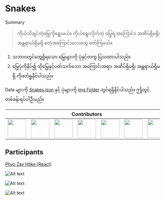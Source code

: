 # Snakes
Summary
>ကိုယ်သိချင်တဲ့မြွေကိုရွေးမယ်။ ကိုယ်ရွေးလိုက်တဲ့ မြွေရဲ့အကြောင်း၊ အဆိပ်ရှိမရှိ၊ အန္တရာယ်ရှိမရှိ စတဲ့အကြောင်းလေးတွေ ဖတ်ကြမယ်။

1. သဘာဝတွင်တွေ့ရှိရသော မြွေများကို ပုံနှင့်တကွ ပြသထားပါသည်။
2. မြွေပုံကိုနှိပ်၍ ထိုမြွေနှင့်ပတ်သက်သော အကြောင်းအရာ၊ အဆိပ်ရှိမရှိ၊ အန္တရာယ်ရှိမရှိ ကိုဖတ်ရှုနိုင်ပါသည်။

Data များကို [Snakes.json](https://github.com/sannlynnhtun-coding/Snakes/blob/main/Snakes.json) နှင့် ပုံများကို [img Folder](https://github.com/sannlynnhtun-coding/Snakes/tree/main/img) တွင်ရရှိနိုင်ပါသည်။ ဤတွင်တစ်ခန်းရပ်ပါဦးမည်။
<table>
 <thead>
  <tr>
   <th colspan="11">Contributors</th>
  </tr>
 </thead>
    <tbody>
        <tr>
            <td><a href="https://github.com/sannlynnhtun-coding"><img src="https://github.com/sannlynnhtun-coding.png" width="60px;"/></a></td>
            <td><a href="https://github.com/myatthitlwin8"><img src="https://github.com/myatthitlwin8.png" width="60px;"/></a></td>
            <td><a href="https://github.com/myatphonethant-dev"><img src="https://github.com/myatphonethant-dev.png" width="60px;"/></a></td>
            <td><a href="https://github.com/mgchit-coding"><img src="https://github.com/mgchit-coding.png" width="60px;"/></a></td>
            <td><a href="https://github.com/MyatKhineL"><img src="https://github.com/MyatKhineL.png" width="60px;"/></a></td>
            <td><a href="https://github.com/Mi-Mi-Soe"><img src="https://github.com/Mi-Mi-Soe.png" width="60px;"/></a></td>
            <td><a href="https://github.com/dabria2004"><img src="https://github.com/dabria2004.png" width="60px;"/></a></td>
        </tr>
    </tbody>
</table>

## Participants
[Phyo Zay Htike (React)](https://github.com/PhyoZayHtike/snake-website)

![Alt text](https://github.com/sannlynnhtun-coding/Snakes/blob/main/SnakesFlow1.jpg)

![Alt text](https://github.com/sannlynnhtun-coding/Snakes/blob/main/SnakesFlow2.jpg)

![Alt text](https://github.com/sannlynnhtun-coding/Snakes/blob/main/SnakesMindMap.png)
